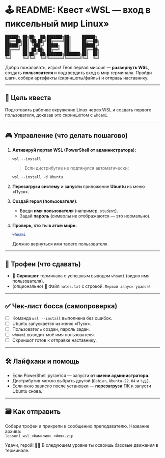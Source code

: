 # 🕹️ README: Квест «WSL — вход в пиксельный мир Linux»

```
██████╗ ██╗██╗  ██╗███████╗██╗     ██████╗ 
██╔══██╗██║╚██╗██╔╝██╔════╝██║     ██╔══██╗
██████╔╝██║ ╚███╔╝ █████╗  ██║     ██████╔╝
██╔═══╝ ██║ ██╔██╗ ██╔══╝  ██║     ██╔══██╗
██║     ██║██╔╝ ██╗███████╗███████╗██║  ██║
╚═╝     ╚═╝╚═╝  ╚═╝╚══════╝╚══════╝╚═╝  ╚═╝
```

Добро пожаловать, игрок! Твоя первая миссия — **развернуть WSL**, создать **пользователя** и подтвердить вход в мир терминала. Пройди шаги, собери артефакты (скриншоты/файлы) и отправь наставнику.

---

## 🎯 Цель квеста
Подготовить рабочее окружение Linux через WSL и создать первого пользователя, доказав это скриншотом с `whoami`.

---

## 🎮 Управление (что делать пошагово)
1. **Активируй портал WSL (PowerShell от администратора):**
   ```powershell
   wsl --install
   ```
   > Если дистрибутив не подтянулся автоматически:
   ```powershell
   wsl --install -d Ubuntu
   ```

2. **Перезагрузи систему** и **запусти** приложение **Ubuntu** из меню «Пуск».

3. **Создай героя (пользователя):**
   - Введи **имя пользователя** (например, `student`).
   - Задай **пароль** (символы не отображаются — это нормально).

4. **Проверь, кто ты в этом мире:**
   ```bash
   whoami
   ```
   Должно вернуться имя твоего пользователя.

---

## 🧩 Трофеи (что сдавать)
- 📸 **Скриншот** терминала с успешным выводом `whoami` (видно имя пользователя).
- (опционально) 📝 Файл `notes.txt` c строкой: `Первый запуск удался!`

---

## ✅ Чек‑лист босса (самопроверка)
- [ ] Команда `wsl --install` выполнена без ошибок.
- [ ] Ubuntu запускается из меню «Пуск».
- [ ] Пользователь создан, пароль задан.
- [ ] `whoami` выводит моё имя пользователя.
- [ ] Скриншот готов к отправке наставнику.

---

## 🛠️ Лайфхаки и помощь
- Если PowerShell ругается — запусти **от имени администратора**.
- Дистрибутив можно выбрать другой (`Debian`, `Ubuntu-22.04` и т.д.).
- Если окно зависло после установки — **перезагрузи** ПК и запусти Ubuntu снова.

---

## 🗃️ Как отправить
Собери трофеи и прикрепи к сообщению преподавателю. Название архива:  
`lesson1_wsl_<Фамилия>_<Имя>.zip`

Удачи, герой! 🔧🐧 В следующем уровне ты освоишь базовые движения в терминале.
